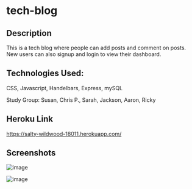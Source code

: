 # tech-blog

## Description
This is a tech blog where people can add posts and comment on posts. New users can also signup and login to view their dashboard.

## Technologies Used:
CSS, Javascript, Handelbars, Express, mySQL

Study Group:
Susan, Chris P., Sarah, Jackson, Aaron, Ricky

## Heroku Link
https://salty-wildwood-18011.herokuapp.com/

## Screenshots

![image](https://user-images.githubusercontent.com/101524089/189993436-fe3116f9-b9ea-43b0-b2f1-0d44907519b5.png)

![image](https://user-images.githubusercontent.com/101524089/189993455-f9884e11-99ad-4058-b889-de0b5b2c7b84.png)
